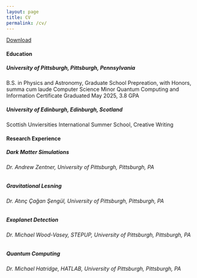 ```yaml
---
layout: page
title: CV
permalink: /cv/
---
```


[Download](https://pitt-my.sharepoint.com/:w:/g/personal/npj16_pitt_edu/ES7MgxDwLvhPsO1cabKxPk8Bxi4HOhscGWiiuh9hxy_64w?e=n9GzOE)

#### Education
##### University of Pittsburgh, Pittsburgh, Pennsylvania
B.S. in Physics and Astronomy, Graduate School Prepreation, with Honors, summa cum laude
Computer Science Minor
Quantum Computing and Information Certificate
Graduated May 2025, 3.8 GPA

##### University of Edinburgh, Edinburgh, Scotland
Scottish Unviersities International Summer School, Creative Writing

#### Research Experience
##### Dark Matter Simulations
###### Dr. Andrew Zentner, University of Pittsburgh, Pittsburgh, PA

##### Gravitational Lesning
###### Dr. Atınç Çağan Şengül, University of Pittsburgh, Pittsburgh, PA

##### Exoplanet Detection
###### Dr. Michael Wood-Vasey, STEPUP, University of Pittsburgh, Pittsburgh, PA

##### Quantum Computing
###### Dr. Michael Hatridge, HATLAB, University of Pittsburgh, Pittsburgh, PA
